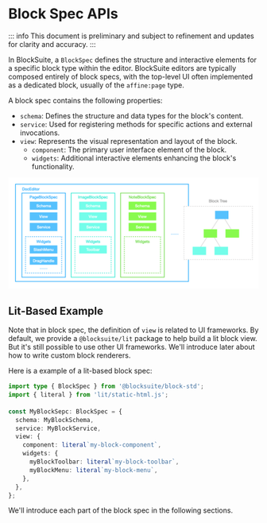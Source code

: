 # Block Spec APIs

::: info
This document is preliminary and subject to refinement and updates for clarity and accuracy.
:::

In BlockSuite, a `BlockSpec` defines the structure and interactive elements for a specific block type within the editor. BlockSuite editors are typically composed entirely of block specs, with the top-level UI often implemented as a dedicated block, usually of the `affine:page` type.

A block spec contains the following properties:

- `schema`: Defines the structure and data types for the block's content.
- `service`: Used for registering methods for specific actions and external invocations.
- `view`: Represents the visual representation and layout of the block.
  - `component`: The primary user interface element of the block.
  - `widgets`: Additional interactive elements enhancing the block's functionality.

![block-spec](./images/block-spec.png)

## Lit-Based Example

Note that in block spec, the definition of `view` is related to UI frameworks. By default, we provide a `@blocksuite/lit` package to help build a lit block view. But it's still possible to use other UI frameworks. We'll introduce later about how to write custom block renderers.

Here is a example of a lit-based block spec:

```ts
import type { BlockSpec } from '@blocksuite/block-std';
import { literal } from 'lit/static-html.js';

const MyBlockSepc: BlockSpec = {
  schema: MyBlockSchema,
  service: MyBlockService,
  view: {
    component: literal`my-block-component`,
    widgets: {
      myBlockToolbar: literal`my-block-toolbar`,
      myBlockMenu: literal`my-block-menu`,
    },
  },
};
```

We'll introduce each part of the block spec in the following sections.
